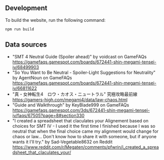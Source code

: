 ## Development
To build the website, run the following command:

```bash
npm run build
```

## Data sources
* "SMT 4 Neutral Guide (Spoiler ahead)" by voidcast on GameFAQs <https://gamefaqs.gamespot.com/boards/672441-shin-megami-tensei-iv/68499903>
* "So You Want to Be Neutral - Spoiler-Light Suggestions for Neutrality" by AgentNoun on GameFAQs <https://gamefaqs.gamespot.com/boards/672441-shin-megami-tensei-iv/66811622>
* "真・女神転生4　ロウ・カオス・ニュートラル" 究極攻略最前線 <https://gamers-high.com/megami4/data/law-chaos.html>
* "Guide and Walkthrough" by KeyBlade999 on GameFAQs <https://gamefaqs.gamespot.com/3ds/672441-shin-megami-tensei-iv/faqs/67505?page=8#section330>
* "I created a spreadsheet that claculates your Alignement based on choices for SMT IV - I used it the first time I finished because I was so neutral that when the final choice came my alignment would change for chaos or law... Don't know how to share it with someone, but if anyone wants it I'll try." by Sad-Vegetable8632 on Reddit <https://www.reddit.com/r/Megaten/comments/pfwrin/i_created_a_spreadsheet_that_claculates_your/>